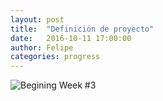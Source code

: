 ```yaml
---
layout: post
title:  "Definición de proyecto"
date:   2016-10-11 17:00:00
author: Felipe
categories: progress
---
```


![Begining Week #3]({{site.baseurl}}/assets/week-progress/inicio_semana3.JPG)
